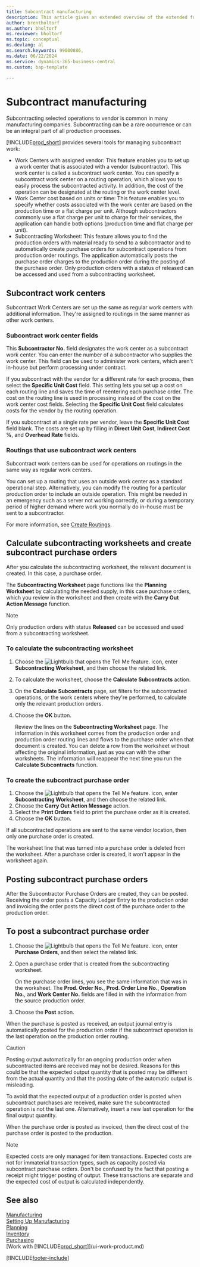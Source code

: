 ```yaml
---
title: Subcontract manufacturing
description: This article gives an extended overview of the extended functionality of subcontracting, including work center fields and routing.
author: brentholtorf
ms.author: bholtorf
ms.reviewer: bholtorf
ms.topic: conceptual
ms.devlang: al
ms.search.keywords: 99000886,
ms.date: 06/22/2024
ms.service: dynamics-365-business-central
ms.custom: bap-template

---
```

# Subcontract manufacturing

Subcontracting selected operations to vendor is common in many manufacturing companies. Subcontracting can be a rare occurrence or can be an integral part of all production processes.

[!INCLUDE[prod_short](includes/prod_short.md)] provides several tools for managing subcontract work:  

- Work Centers with assigned vendor: This feature enables you to set up a work center that is associated with a vendor (subcontractor). This work center is called a subcontract work center. You can specify a subcontract work center on a routing operation, which allows you to easily process the subcontracted activity. In addition, the cost of the operation can be designated at the routing or the work center level.  
- Work Center cost based on units or time: This feature enables you to specify whether costs associated with the work center are based on the production time or a flat charge per unit. Although subcontractors commonly use a flat charge per unit to charge for their services, the application can handle both options (production time and flat charge per unit).  
- Subcontracting Worksheet: This feature allows you to find the production orders with material ready to send to a subcontractor and to automatically create purchase orders for subcontract operations from production order routings. The application automatically posts the purchase order charges to the production order during the posting of the purchase order. Only production orders with a status of released can be accessed and used from a subcontracting worksheet.  

## Subcontract work centers  

Subcontract Work Centers are set up the same as regular work centers with additional information. They're assigned to routings in the same manner as other work centers.  

### Subcontract work center fields  

This **Subcontractor No.** field designates the work center as a subcontract work center. You can enter the number of a subcontractor who supplies the work center. This field can be used to administer work centers, which aren't in-house but perform processing under contract.  

If you subcontract with the vendor for a different rate for each process, then select the **Specific Unit Cost** field. This setting lets you set up a cost on each routing line and saves the time of reentering each purchase order. The cost on the routing line is used in processing instead of the cost on the work center cost fields. Selecting the **Specific Unit Cost** field calculates costs for the vendor by the routing operation.  

If you subcontract at a single rate per vendor, leave the **Specific Unit Cost** field blank. The costs are set up by filling in **Direct Unit Cost**, **Indirect Cost %**, and **Overhead Rate** fields.  

### Routings that use subcontract work centers

Subcontract work centers can be used for operations on routings in the same way as regular work centers.  

You can set up a routing that uses an outside work center as a standard operational step. Alternatively, you can modify the routing for a particular production order to include an outside operation. This might be needed in an emergency such as a server not working correctly, or during a temporary period of higher demand where work you normally do in-house must be sent to a subcontractor.  

For more information, see [Create Routings](production-how-to-create-routings.md).  

## Calculate subcontracting worksheets and create subcontract purchase orders  

After you calculate the subcontracting worksheet, the relevant document is created. In this case, a purchase order.  

The **Subcontracting Worksheet** page functions like the **Planning Worksheet** by calculating the needed supply, in this case purchase orders, which you review in the worksheet and then create with the **Carry Out Action Message** function.  

> [!NOTE]  
> Only production orders with status **Released** can be accessed and used from a subcontracting worksheet.  

### To calculate the subcontracting worksheet  

1. Choose the ![Lightbulb that opens the Tell Me feature.](media/ui-search/search_small.png "Tell me what you want to do") icon, enter **Subcontracting Worksheet**, and then choose the related link.  
2. To calculate the worksheet, choose the **Calculate Subcontracts** action.  
3. On the **Calculate Subcontracts** page, set filters for the subcontracted operations, or the work centers where they're performed, to calculate only the relevant production orders.  
4. Choose the **OK** button.  

    Review the lines on the **Subcontracting Worksheet** page. The information in this worksheet comes from the production order and production order routing lines and flows to the purchase order when that document is created. You can delete a row from the worksheet without affecting the original information, just as you can with the other worksheets. The information will reappear the next time you run the **Calculate Subcontracts** function.  

### To create the subcontract purchase order  

1. Choose the ![Lightbulb that opens the Tell Me feature.](media/ui-search/search_small.png "Tell me what you want to do") icon, enter **Subcontracting Worksheet**, and then choose the related link.  
2. Choose the **Carry Out Action Message** action.  
3. Select the **Print Orders** field to print the purchase order as it is created.  
4. Choose the **OK** button.  

If all subcontracted operations are sent to the same vendor location, then only one purchase order is created.  

The worksheet line that was turned into a purchase order is deleted from the worksheet. After a purchase order is created, it won't appear in the worksheet again.  

## Posting subcontract purchase orders  

After the Subcontractor Purchase Orders are created, they can be posted. Receiving the order posts a Capacity Ledger Entry to the production order and invoicing the order posts the direct cost of the purchase order to the production order.  

## To post a subcontract purchase order
 
1. Choose the ![Lightbulb that opens the Tell Me feature.](media/ui-search/search_small.png "Tell me what you want to do") icon, enter **Purchase Orders**, and then select the related link.  
2. Open a purchase order that is created from the subcontracting worksheet.  

    On the purchase order lines, you see the same information that was in the worksheet. The **Prod. Order No.**, **Prod. Order Line No.**, **Operation No.**, and **Work Center No.** fields are filled in with the information from the source production order.  

3. Choose the **Post** action.  

When the purchase is posted as received, an output journal entry is automatically posted for the production order if the subcontract operation is the last operation on the production order routing.  

> [!CAUTION]  
> Posting output automatically for an ongoing production order when subcontracted items are received may not be desired. Reasons for this could be that the expected output quantity that is posted may be different from the actual quantity and that the posting date of the automatic output is misleading.  
>
> To avoid that the expected output of a production order is posted when subcontract purchases are received, make sure the subcontracted operation is not the last one. Alternatively, insert a new last operation for the final output quantity.  

When the purchase order is posted as invoiced, then the direct cost of the purchase order is posted to the production.  

> [!NOTE]  
> Expected costs are only managed for item transactions. Expected costs are not for immaterial transaction types, such as capacity posted via subcontract purchase orders. Don't be confused by the fact that posting a receipt might trigger posting of output. These transactions are separate and the expected cost of output is calculated independently.  

## See also  

[Manufacturing](production-manage-manufacturing.md)    
[Setting Up Manufacturing](production-configure-production-processes.md)  
[Planning](production-planning.md)      
[Inventory](inventory-manage-inventory.md)  
[Purchasing](purchasing-manage-purchasing.md)  
[Work with [!INCLUDE[prod_short](includes/prod_short.md)]](ui-work-product.md)


[!INCLUDE[footer-include](includes/footer-banner.md)]
